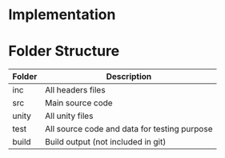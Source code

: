 
# Implementation

# Folder Structure


| Folder        | Description       |
| ------------- | -------------     |
| inc           | All headers files |
| src  | Main source code  |
|unity|All unity files|
|test|All source code and data for testing purpose|
|build|Build output (not included in git)|
